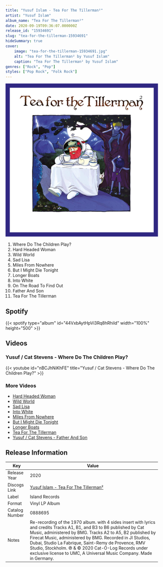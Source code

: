 ```yaml
---
title: "Yusuf Islam - Tea For The Tillerman²"
artist: "Yusuf Islam"
album_name: "Tea For The Tillerman²"
date: 2020-09-19T09:36:07.000000Z
release_id: "15934691"
slug: "tea-for-the-tillerman-15934691"
hideSummary: true
cover:
    image: "tea-for-the-tillerman-15934691.jpg"
    alt: "Tea For The Tillerman² by Yusuf Islam"
    caption: "Tea For The Tillerman² by Yusuf Islam"
genres: ["Rock", "Pop"]
styles: ["Pop Rock", "Folk Rock"]
---
```


![Tea For The Tillerman² by Yusuf Islam](tea-for-the-tillerman-15934691.jpg)

<!-- section break -->

1. Where Do The Children Play?
2. Hard Headed Woman 
3. Wild World
4. Sad Lisa
5. Miles From Nowhere
6. But I Might Die Tonight
7. Longer Boats
8. Into White
9. On The Road To Find Out
10. Father And Son
11. Tea For The Tillerman

<!-- section break -->


## Spotify
{{< spotify type="album" id="44VxbAytHpVi3Rq8hRhild" width="100%" height="500" >}}



## Videos
### Yusuf / Cat Stevens - Where Do The Children Play?
{{< youtube id="nBCJhNiKhFE" title="Yusuf / Cat Stevens - Where Do The Children Play?" >}}<br>

### More Videos

- [Hard Headed Woman](https://www.youtube.com/watch?v=0sZrFf-sgKs)
- [Wild World](https://www.youtube.com/watch?v=kLv2csYOMdM)
- [Sad Lisa](https://www.youtube.com/watch?v=ByCit09B2Ag)
- [Into White](https://www.youtube.com/watch?v=bGVH5EizX0Y)
- [Miles From Nowhere](https://www.youtube.com/watch?v=Ru2j85VV9GY)
- [But I Might Die Tonight](https://www.youtube.com/watch?v=N_lge3bASow)
- [Longer Boats](https://www.youtube.com/watch?v=gz-Wn5hlP9s)
- [Tea For The Tillerman](https://www.youtube.com/watch?v=ZC3tOgCd_ps)
- [Yusuf / Cat Stevens - Father And Son](https://www.youtube.com/watch?v=B_H5XuIb5WM)


## Release Information
|  Key           | Value                                                |
| ---------------| ---------------------------------------------------- |
| Release Year   | 2020                                   |
| Discogs Link   | [Yusuf Islam - Tea For The Tillerman²](https://www.discogs.com/release/15934691-Yusuf-Cat-Stevens-Tea-For-The-Tillerman%C2%B2) |
| Label          | Island Records |
| Format         | Vinyl LP Album |
| Catalog Number | 0888695 |
| Notes | Re-recording of the 1970 album. with 4 sides insert with lyrics and credits  Tracks A1, B1, and B3 to B6 published by Cat Music, administered by BMG. Tracks A2 to A5, B2 published by Firecat Music, administered by BMG.  Recorded in JI Studios, Dubai, Studio La Fabrique, Saint-Remy de Provence, RMV Studio, Stockholm.  ℗ & © 2020 Cat-O-Log Records under exclusive license to UMC, A Universal Music Company. Made in Germany. |